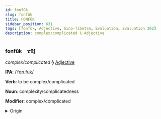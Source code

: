 ```yaml
---
id: fonfûk
slug: fonfûk
title: FONFÛK
sidebar_position: 631
tags: [fonfûk, Adjective, Sino-Tibetan, Evaluation, Evaluation 202]
description: complex/complicated § Adjective
---
```


### fonfûk&emsp;<span kind="abugida">ɤ̃ɤ̑ʄ</span>

*complex/complicated* **§** [Adjective](../../tags/Adjective)

**IPA**: /ˈfɑn.fuk/

**Verb**: to be complex/complicated

**Noun**: complexity/complicatedness

**Modifier**: complex/complicated

<details>
    <summary>Origin</summary>
    Cantonese 繁複 faan4 fuk1 <br/>
    <em>Sino-Tibetan Language Family</em>
</details>